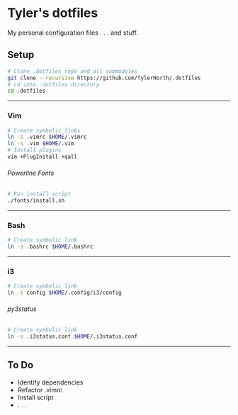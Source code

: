 # Tyler's dotfiles
My personal configuration files . . . and stuff.
## Setup
```bash
# Clone .dotfiles repo and all submodules
git clone --recursive https://github.com/TylerHorth/.dotfiles
# cd into .dotfiles directory
cd .dotfiles
```
----
### Vim
```bash
# Create symbolic links
ln -s .vimrc $HOME/.vimrc
ln -s .vim $HOME/.vim
# Install plugins
vim +PlugInstall +qall
```
###### Powerline Fonts
```bash
# Run install script
./fonts/install.sh
```
----
### Bash
```bash
# Create symbolic link
ln -s .bashrc $HOME/.bashrc
```
----
### i3
```bash
# Create symbolic link
ln -s config $HOME/.config/i3/config
```
###### py3status
```bash
# Create symbolic link
ln -s .i3status.conf $HOME/.i3status.conf
```
----  
## To Do
- Identify dependencies
- Refactor .vimrc
- Install script
- . . . 
